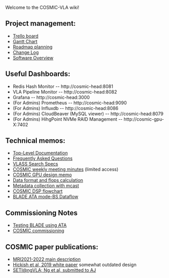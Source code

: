 Welcome to the COSMIC-VLA wiki!

## Project management:
* [Trello board](https://trello.com/b/K4d1jXQS/cosmic-vla)
* [Gantt Chart](https://drive.google.com/file/d/14QTlJbZEkx8_5qUNgs0EAgyQtQoeBEgK/view?usp=sharing)
* [Roadmap planning](https://docs.google.com/document/d/1nDtOfW71EruebsAeaTjjUV2HyhS5Rfpo4atIe5qpj1Y/edit#heading=h.dc9xlo2irlap)
* [Change Log](https://docs.google.com/spreadsheets/d/19PUhLtoywIaozQi-byDJI83Ps2QncOS2EjfxDlQ9dk8/edit?usp=sharing)
* [Software Overview](./SoftwareSystem/README.md)

## Useful Dashboards:

* Redis Hash Monitor -- http://cosmic-head:8081
* VLA Pipeline Monitor -- http://cosmic-head:8082
* Grafana -- http://cosmic-head:3000
* (For Admins) Prometheus -- http://cosmic-head:9090
* (For Admins) Influxdb -- http://cosmic-head:8086
* (For Admins) CloudBeaver (MySQL viewer) -- http://cosmic-head:8079
* (For Admins) HihgPoint NVMe RAID Management -- http://cosmic-gpu-X:7402

## Technical memos:
* [Top-Level Documentation](./Memos/cosmic.md)
* [Frequently Asked Questions](./Memos/faqs.md)
* [VLASS Search Specs](./Memos/VLASS_Search_Pipeline_Specs.pdf)
* [COSMIC weekly meeting minutes](https://docs.google.com/document/d/1n4c8C7agsP-IJm5UEjiFZ4XCRolCnSUMZqB_bs5TNK8/edit?usp=sharing) (limited access)
* [COSMIC GPU design memo](./Memos/GPU_Cluster_Design.pdf)
* [Data format and flops calculation](https://docs.google.com/spreadsheets/d/1nBg8_RJp51gihRQK03zA6st_9hRyWhyO-QC6rQ72_Ns/edit#gid=0)
* [Metadata collection with mcast](./Memos/VLA_Mcast.pdf)
* [COSMIC DSP flowchart](https://drive.google.com/file/d/1uvJGjCCOi-rpOVnLSkC_L1pJtnS2vnZ5/view)
* [BLADE ATA mode-BS Dataflow](./SoftwareSystem/subsys_BLADE_BS_dataflow.md)

## Commissioning Notes
* [Testing BLADE using ATA](https://github.com/MydonSolutions/blade/blob/blade-cli-vla/tests/apps/blade-cli/manual.md#primary-sky-data-test)
* [COSMIC commissioning](./Memos/Commissioning_COSMIC.pdf)
## COSMIC paper publications:
* [MRI2021-2022 main description](https://drive.google.com/file/d/1HAF9AT9CL8ye8EIYFT2CmGkzXPzcN9TY/view?usp=sharing)
* [Hickish et al, 2019 white paper](https://ui.adsabs.harvard.edu/abs/2019BAAS...51g.269H/abstract) somewhat outdated design
* [SETI@ngVLA; Ng et al, submitted to AJ](https://drive.google.com/file/d/1_zQMk7uJgYrZDlLSezKBmmzcb_v6U0x1/view)
